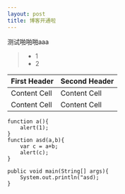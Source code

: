 ```yaml
---
layout: post
title: 博客开通啦
---
```


测试啪啪啪aaa

> * 1
> * 2


| First Header  | Second Header |
| ------------- | ------------- |
| Content Cell  | Content Cell  |
| Content Cell  | Content Cell  |



	function a(){  
        alert(1);  
	}
	function asd(a,b){
        var c = a+b;
        alert(c);
	}


```
public void main(String[] args){
    System.out.println("asd);
}
```